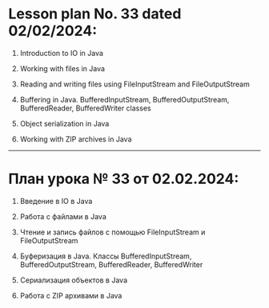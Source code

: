 # Lesson plan No. 33 dated 02/02/2024:

1. Introduction to IO in Java

2. Working with files in Java

3. Reading and writing files using FileInputStream and FileOutputStream
4. Buffering in Java. BufferedInputStream, BufferedOutputStream, BufferedReader, BufferedWriter classes
5. Object serialization in Java
6. Working with ZIP archives in Java

_________________________________________________

# План урока № 33 от 02.02.2024:

1. Введение в IO в Java

2. Работа с файлами в Java

3. Чтение и запись файлов с помощью FileInputStream и FileOutputStream
4. Буферизация в Java. Классы BufferedInputStream, BufferedOutputStream, BufferedReader, BufferedWriter
5. Сериализация объектов в Java
6. Работа с ZIP архивами в Java
